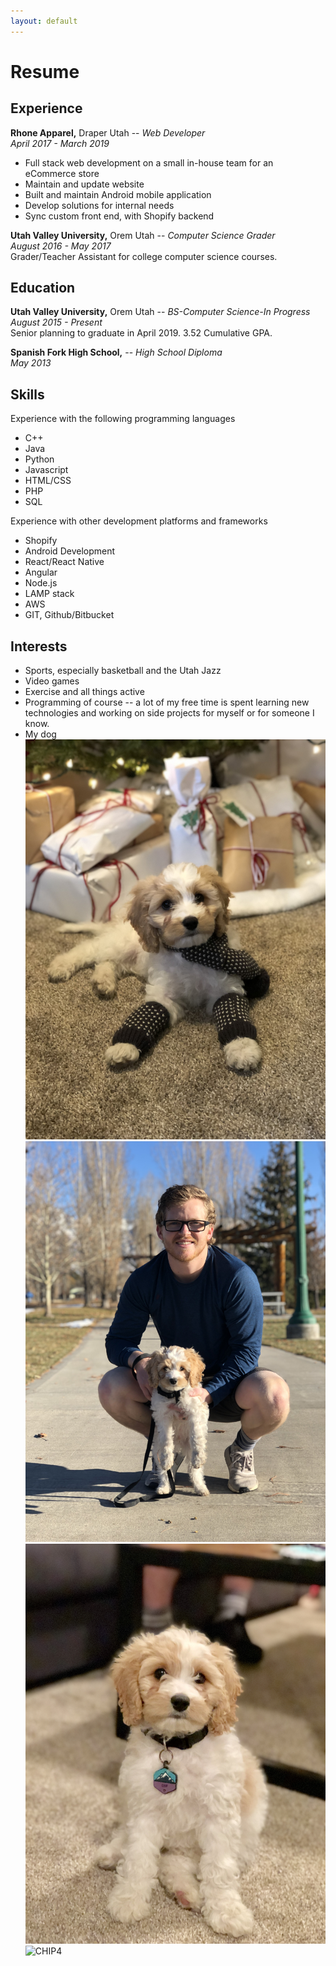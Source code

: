 ```yaml
---
layout: default
---
```


# Resume

## Experience

**Rhone Apparel,** Draper Utah -- _Web Developer_  
_April 2017 - March 2019_  

* Full stack web development on a small in-house team for an eCommerce store 
* Maintain and update website 
* Built and maintain Android mobile application 
* Develop solutions for internal needs 
* Sync custom front end, with Shopify backend


**Utah Valley University,** Orem Utah -- _Computer Science Grader_  
_August 2016 - May 2017_  
Grader/Teacher Assistant for college computer science courses.

## Education

**Utah Valley University,** Orem Utah -- _BS-Computer Science-In Progress_  
_August 2015 - Present_  
Senior planning to graduate in April 2019. 3.52 Cumulative GPA.

**Spanish Fork High School,** -- _High School Diploma_  
_May 2013_  

## Skills

Experience with the following programming languages

* C++
* Java
* Python
* Javascript
* HTML/CSS
* PHP
* SQL

Experience with other development platforms and frameworks

* Shopify
* Android Development
* React/React Native
* Angular
* Node.js
* LAMP stack
* AWS
* GIT, Github/Bitbucket

## Interests

* Sports, especially basketball and the Utah Jazz
* Video games
* Exercise and all things active
* Programming of course -- a lot of my free time is spent learning new technologies and working on side projects for myself or for someone I know.
* My dog
![CHIP1](assets/images/Chip1.jpg)
![CHIP2](assets/images/Chip2.jpg)
![CHIP3](assets/images/Chip3.jpg)
![CHIP4](assets/images/Chip4.jpg)
